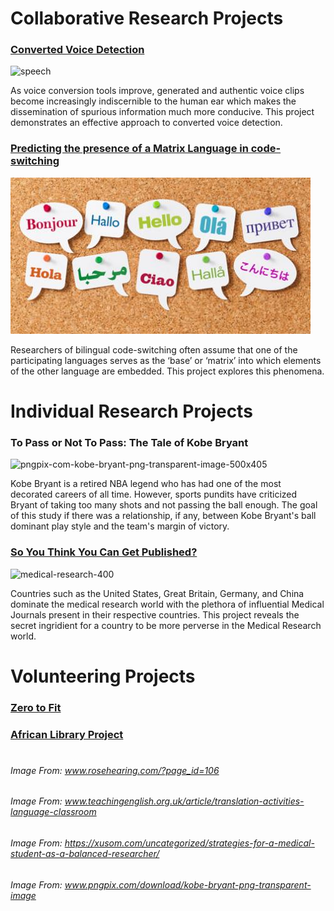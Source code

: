 # Collaborative Research Projects 

### [Converted Voice Detection](https://github.com/ciads-ut/converted-voice-detection)

![speech](https://user-images.githubusercontent.com/25602219/44940576-f63fc580-ad55-11e8-9e82-dc2dc5cdeed3.png)

As voice conversion tools improve, generated and authentic voice clips become increasingly indiscernible to the human ear which makes the dissemination of spurious information much more conducive. This project demonstrates an effective approach to converted voice detection. 

### [Predicting the presence of a Matrix Language in code-switching](http://www.aclweb.org/anthology/W18-3208)

![22-12-14_translation](https://github.com/v4lakers/v4lakers.github.io/blob/master/pics/22-12-14_Translation.jpg)

Researchers of bilingual code-switching often assume that one of the participating languages serves as the ‘base’ or ‘matrix’ into which elements of the other language are embedded. This project explores this phenomena.


# Individual Research Projects 
### To Pass or Not To Pass: The Tale of Kobe Bryant

![pngpix-com-kobe-bryant-png-transparent-image-500x405](https://user-images.githubusercontent.com/25602219/44941161-c1d00780-ad5d-11e8-800d-1c36e3947ed2.png)

Kobe Bryant is a retired NBA legend who has had one of the most decorated careers of all time. However, sports pundits have criticized Bryant of taking too many shots and not passing the ball enough. The goal of this study if there was a relationship, if any, between Kobe Bryant's ball dominant play style and the team's margin of victory. 

### [So You Think You Can Get Published?](https://github.com/v4lakers/pubmed) 

![medical-research-400](https://user-images.githubusercontent.com/25602219/44941164-d3b1aa80-ad5d-11e8-877a-2ae1d3cc60fd.jpg)

Countries such as the United States, Great Britain, Germany, and China dominate the medical research world with the plethora of influential Medical Journals present in their respective countries. This project reveals the secret ingridient for a country to be more perverse in the Medical Research world.



# Volunteering Projects 
### [Zero to Fit](https://www.02fit.org/) 
 
### [African Library Project](https://www.africanlibraryproject.org/book-drives/book-drives-in-action?alpdetail=398#.W4Scg5NKhaR) 
#
#
#
#
###### Image From: www.rosehearing.com/?page_id=106
###### Image From: www.teachingenglish.org.uk/article/translation-activities-language-classroom
###### Image From: https://xusom.com/uncategorized/strategies-for-a-medical-student-as-a-balanced-researcher/
###### Image From: www.pngpix.com/download/kobe-bryant-png-transparent-image
